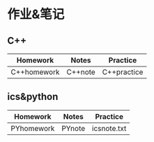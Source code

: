 # 作业&笔记

## C++
| Homework    | Notes   | Practice    |
|-------------|---------|-------------|
| C++homework | C++note | C++practice |

## ics&python 
| Homework    |          Notes         | Practice    |
|-------------|------------------------|-------------|
| PYhomework  | PYnote  | icsnote.txt  | onclass_practice |
